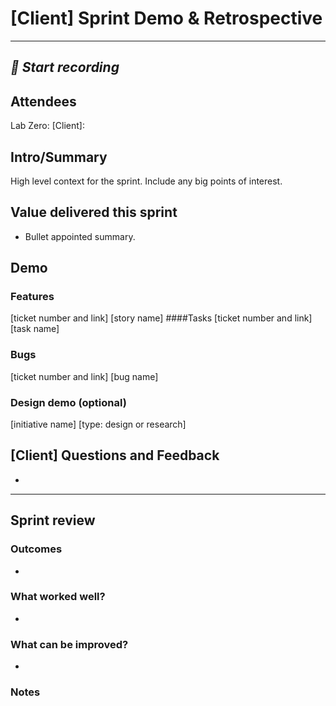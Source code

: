 # [Client] Sprint Demo & Retrospective
  
---
***🎥 Start recording***
---
  
## Attendees
Lab Zero: 
[Client]: 

## Intro/Summary
High level context for the sprint. Include any big points of interest.

## Value delivered this sprint
- Bullet appointed summary.

## Demo
### Features
[ticket number and link] [story name]
####Tasks
[ticket number and link] [task name]
### Bugs
[ticket number and link] [bug name]

### Design demo (optional)
[initiative name] [type: design or research]

## [Client] Questions and Feedback
- 
  

---

## Sprint review
### Outcomes
- 

### What worked well?
- 

### What can be improved?
- 

### Notes
